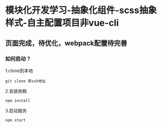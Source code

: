 <!--
 * @Description: 
 * @Date: 2019-06-25 11:27:15
 * @LastEditors: HenryDong
 * @LastEditTime: 2019-06-28 11:15:32
 -->
# 模块化开发学习-抽象化组件-scss抽象样式-自主配置项目非vue-cli <br/>

## 页面完成，待优化，webpack配置待完善

### 如何启动？
1.clone到本地
```
git clone 库ssh地址
```
2.安装依赖
```
npm install
```
3.启动服务
```
npm start
```
